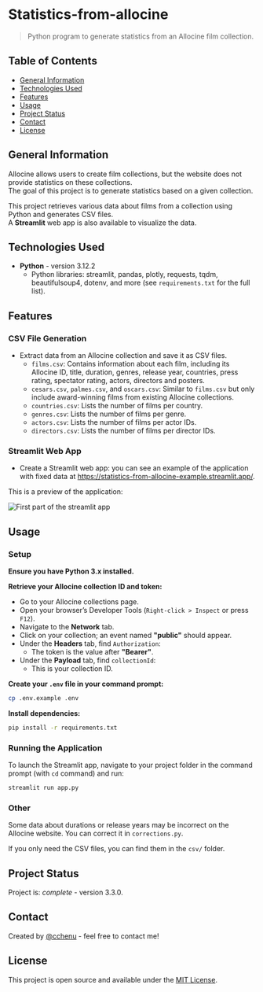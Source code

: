# Statistics-from-allocine
> Python program to generate statistics from an Allocine film collection.

## Table of Contents
* [General Information](#general-information)
* [Technologies Used](#technologies-used)
* [Features](#features)
* [Usage](#usage)
* [Project Status](#project-status)
* [Contact](#contact)
* [License](#license)

## General Information
Allocine allows users to create film collections, but the website does not provide statistics on these collections.  
The goal of this project is to generate statistics based on a given collection.  

This project retrieves various data about films from a collection using Python and generates CSV files.  
A **Streamlit** web app is also available to visualize the data.

## Technologies Used
- **Python** - version 3.12.2  
  - Python libraries: streamlit, pandas, plotly, requests, tqdm, beautifulsoup4, dotenv, and more (see `requirements.txt` for the full list).

## Features
### CSV File Generation
- Extract data from an Allocine collection and save it as CSV files.
  - `films.csv`: Contains information about each film, including its Allocine ID, title, duration, genres, release year, countries, press rating, spectator rating, actors, directors and posters.
  - `cesars.csv`, `palmes.csv`, and `oscars.csv`: Similar to `films.csv` but only include award-winning films from existing Allocine collections.
  - `countries.csv`: Lists the number of films per country.
  - `genres.csv`: Lists the number of films per genre.
  - `actors.csv`: Lists the number of films per actor IDs.
  - `directors.csv`: Lists the number of films per director IDs.

### Streamlit Web App
- Create a Streamlit web app: you can see an example of the application with fixed data at https://statistics-from-allocine-example.streamlit.app/.

This is a preview of the application:

![First part of the streamlit app](https://zupimages.net/up/25/13/0ryo.png)

## Usage
### Setup
**Ensure you have Python 3.x installed.**

**Retrieve your Allocine collection ID and token:**
   - Go to your Allocine collections page.
   - Open your browser’s Developer Tools (`Right-click > Inspect` or press `F12`).
   - Navigate to the **Network** tab.
   - Click on your collection; an event named **"public"** should appear.
   - Under the **Headers** tab, find `Authorization`:  
     - The token is the value after **"Bearer"**.
   - Under the **Payload** tab, find `collectionId`:  
     - This is your collection ID.

**Create your `.env` file in your command prompt:**  
   ```bash
   cp .env.example .env
   ```

**Install dependencies:**
   ```bash
   pip install -r requirements.txt
   ```

### Running the Application
To launch the Streamlit app, navigate to your project folder in the command prompt (with `cd` command) and run:
   ```bash
   streamlit run app.py
   ```

### Other
Some data about durations or release years may be incorrect on the Allocine website. You can correct it in `corrections.py`.

If you only need the CSV files, you can find them in the `csv/` folder.


## Project Status
Project is: _complete_ - version 3.3.0.


## Contact
Created by [@cchenu](https://github.com/cchenu/) - feel free to contact me!

## License
This project is open source and available under the [MIT License](LICENSE).

